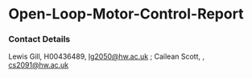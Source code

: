 # Open-Loop-Motor-Control-Report
### Contact Details
Lewis Gill, H00436489, lg2050@hw.ac.uk ;
Cailean Scott, , cs2091@hw.ac.uk
